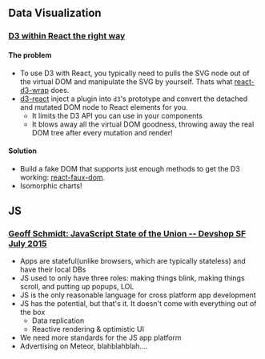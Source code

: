 ## Data Visualization

### [D3 within React the right way](http://oli.me.uk/2015/09/09/d3-within-react-the-right-way/)

#### The problem

* To use D3 with React, you typically need to pulls the SVG node out of the virtual DOM and manipulate the SVG by yourself. Thats what [react-d3-wrap](https://www.npmjs.com/package/react-d3-wrap) does.
* [d3-react](https://github.com/Olical/d3-react) inject a plugin into `d3`'s prototype and convert the detached and mutated DOM node to React elements for you.
  * It limits the D3 API you can use in your components
  * It blows away all the virtual DOM goodness, throwing away the real DOM tree after every mutation and render!

#### Solution

* Build a fake DOM that supports just enough methods to get the D3 working: [react-faux-dom](https://github.com/Olical/react-faux-dom).
* Isomorphic charts!

## JS

### [Geoff Schmidt: JavaScript State of the Union -- Devshop SF July 2015](https://www.youtube.com/watch?v=8G2SMVIUNNk)

* Apps are stateful(unlike browsers, which are typically stateless) and have their local DBs
* JS used to only have three roles: making things blink, making things scroll, and putting up popups, LOL
* JS is the only reasonable language for cross platform app development
* JS has the potential, but that's it. It doesn't come with everything out of the box
  * Data replication
  * Reactive rendering & optimistic UI
* We need more standards for the JS app platform
* Advertising on Meteor, blahblahblah....
